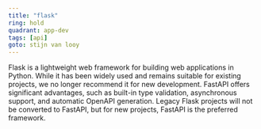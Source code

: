 ```yaml
---
title: "flask"
ring: hold
quadrant: app-dev
tags: [api]
goto: stijn van looy
---
```


Flask is a lightweight web framework for building web applications in Python. While it has been widely used and remains suitable for existing projects, we no longer recommend it for new development. FastAPI offers significant advantages, such as built-in type validation, asynchronous support, and automatic OpenAPI generation. Legacy Flask projects will not be converted to FastAPI, but for new projects, FastAPI is the preferred framework.
